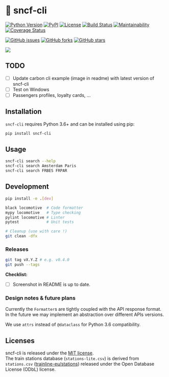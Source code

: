 # :train2: sncf-cli

[![Python Version](https://img.shields.io/badge/python-3.6+-blue.svg?style=flat)](https://www.python.org/downloads/)
[![PyPI](https://img.shields.io/pypi/v/sncf-cli.svg)](https://pypi.org/project/sncf-cli/)
[![License](https://img.shields.io/badge/license-MIT-blue.svg?style=flat)](https://github.com/yafeunteun/sncf-cli/blob/master/LICENSE)
[![Build Status](https://travis-ci.org/yafeunteun/sncf-cli.svg?branch=master)](https://travis-ci.org/yafeunteun/sncf-cli)
[![Maintainability](https://api.codeclimate.com/v1/badges/b748a90ca24d52447502/maintainability)](https://codeclimate.com/github/yafeunteun/sncf-cli/maintainability)
[![Coverage Status](https://coveralls.io/repos/github/yafeunteun/sncf-cli/badge.svg?branch=master&service=github)](https://coveralls.io/github/yafeunteun/sncf-cli?branch=master)


[![GitHub issues](https://img.shields.io/github/issues/yafeunteun/sncf-cli.svg)](https://github.com/yafeunteun/sncf-cli/issues)
[![GitHub forks](https://img.shields.io/github/forks/yafeunteun/sncf-cli.svg)](https://github.com/yafeunteun/sncf-cli/network)
[![GitHub stars](https://img.shields.io/github/stars/yafeunteun/sncf-cli.svg)](https://github.com/yafeunteun/sncf-cli/stargazers)


<img src="https://raw.githubusercontent.com/yafeunteun/sncf-cli/master/assets/carbon.png">

## TODO

- [ ] Update carbon cli example (image in readme) with latest version of sncf-cli
- [ ] Test on Windows
- [ ] Passengers profiles, loyalty cards, ...

## Installation

`sncf-cli` requires Python 3.6+ and can be installed using pip:

```bash
pip install sncf-cli
```

## Usage

```bash
sncf-cli search --help
sncf-cli search Amsterdam Paris
sncf-cli search FRBES FRPAR
```

## Development

```bash
pip install -e .[dev]

black locomotive  # Code formatter
mypy locomotive   # Type checking
pylint locomotive # Linter
pytest            # Unit tests
```

```bash
# Cleanup (use with care !)
git clean -dfx
```

### Releases

```bash
git tag vX.Y.Z # e.g. v0.4.0
git push --tags
```

**Checklist:**

- [ ] Screenshot in README is up to date.

### Design notes & future plans

Currently the `Formatter`s are tightly coupled with the API response format. In the future we may implement an abstraction over different APIs versions.

We use `attrs` instead of `@dataclass` for Python 3.6 compatibility.

## Licenses

sncf-cli is released under the [MIT license](https://github.com/yafeunteun/sncf-cli/blob/master/LICENSE).  
The train stations database (`stations-lite.csv`) is derived from `stations.csv` ([trainline-eu/stations](https://github.com/trainline-eu/stations)) released under the Open Database License (ODbL) license.
